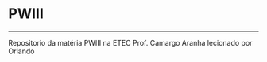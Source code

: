 # PWIII 
--------------------------------------

Repositorio da matéria PWIII na ETEC Prof. Camargo Aranha lecionado por Orlando
